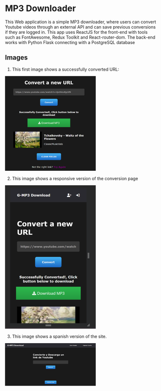 # MP3 Downloader
This Web application is a simple MP3 downloader, where users can convert Youtube videos through an external API and can save previous conversions if they are logged in.
This app uses ReactJS for the front-end with tools such as FontAwesome, Redux Toolkit and React-router-dom. The back-end works with Python Flask connecting with a PostgreSQL
database
## Images
1. This first image shows a successfully converted URL:
   
<img src="https://raw.githubusercontent.com/gscruz627/mp3downloader/master/client/public/mp3_convert.png" width="300px"/>

2. This image shows a responsive version of the conversion page
   
<img src="https://raw.githubusercontent.com/gscruz627/mp3downloader/master/client/public/mp3_res.png" width="300px"/>

3. This image shows a spanish version of the site.
   
<img src="https://raw.githubusercontent.com/gscruz627/mp3downloader/master/client/public/mp3_spanish.png" width="300px"/>
